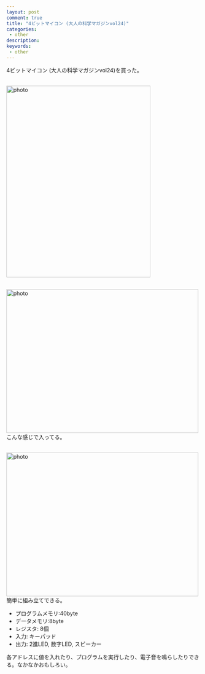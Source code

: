 ```yaml
---
layout: post
comment: true
title: "4ビットマイコン (大人の科学マガジンvol24)"
categories: 
 - other
description: 
keywords: 
 - other
---
```

<p>4ビットマイコン (大人の科学マガジンvol24)を買った。</p>
<p>
	<br />
<a href="http://www.flickr.com/photos/31821868@N05/3974639920" title="View 'photo' on Flickr.com"><img src="http://farm3.static.flickr.com/2547/3974639920_20c26c4388.jpg" alt="photo" border="0" width="375" height="500" /></a>
	<br />
</p>
<!--more--><p>
	<br />
	<a href="http://www.flickr.com/photos/31821868@N05/3974634926" title="View 'photo' on Flickr.com"><img src="http://farm3.static.flickr.com/2472/3974634926_d853a3f064.jpg" alt="photo" border="0" width="500" height="375" /></a><br />
こんな感じで入ってる。
</p>
<p>
	<br />
	<a href="http://www.flickr.com/photos/31821868@N05/3974804984" title="View 'photo' on Flickr.com"><img src="http://farm3.static.flickr.com/2449/3974804984_dba5c064aa.jpg" alt="photo" border="0" width="500" height="375" /></a><br />
簡単に組み立てできる。
</p>
<ul>
	<li>プログラムメモリ:40byte</li>
	<li>データメモリ:8byte</li>
	<li>レジスタ: 8個</li>
	<li>入力: キーパッド</li>
	<li>出力: 2進LED, 数字LED, スピーカー</li>
</ul>
<p>各アドレスに値を入れたり、プログラムを実行したり、電子音を鳴らしたりできる。なかなかおもしろい。</p>
